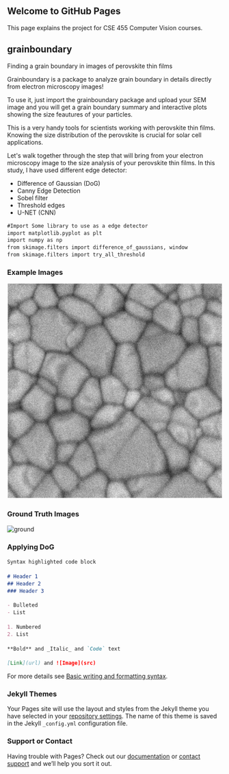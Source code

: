 ## Welcome to GitHub Pages

This page explains the project for CSE 455 Computer Vision courses. 

## grainboundary
Finding a grain boundary in images of perovskite thin films

Grainboundary is a package to analyze grain boundary in details directly from electron microscopy images!

To use it, just import the grainboundary package and upload your SEM image and you will get a grain boundary summary and interactive plots showing the size feautures of your particles.

This is a very handy tools for scientists working with perovskite thin films. Knowing the size distribution of the perovskite is crucial for solar cell applications.

Let's walk together through the step that will bring from your electron microscopy image to the size analysis of your perovskite thin films.
In this study, I have used different edge detector:
- Difference of Gaussian (DoG)
- Canny Edge Detection
- Sobel filter
- Threshold edges
- U-NET (CNN)

```markdown
#Import Some library to use as a edge detector
import matplotlib.pyplot as plt
import numpy as np
from skimage.filters import difference_of_gaussians, window
from skimage.filters import try_all_threshold


```
### Example Images

![examples](/docs/assets/example3.png)

### Ground Truth Images

![ground](https://yamanmy.github.io/grain_boundary.github.io/docs/assets/ground_truth3.png)

### Applying DoG
```markdown
Syntax highlighted code block

# Header 1
## Header 2
### Header 3

- Bulleted
- List

1. Numbered
2. List

**Bold** and _Italic_ and `Code` text

[Link](url) and ![Image](src)
```

For more details see [Basic writing and formatting syntax](https://docs.github.com/en/github/writing-on-github/getting-started-with-writing-and-formatting-on-github/basic-writing-and-formatting-syntax).

### Jekyll Themes

Your Pages site will use the layout and styles from the Jekyll theme you have selected in your [repository settings](https://github.com/yamanmy/grain_boundary.github.io/settings/pages). The name of this theme is saved in the Jekyll `_config.yml` configuration file.

### Support or Contact

Having trouble with Pages? Check out our [documentation](https://docs.github.com/categories/github-pages-basics/) or [contact support](https://support.github.com/contact) and we’ll help you sort it out.

